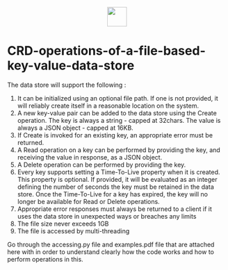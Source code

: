 <p align="center"><img src="https://user-images.githubusercontent.com/62991291/103436731-f3667f80-4c44-11eb-944e-d83af6ab2d12.png" width = "45"></p>
<h1>CRD-operations-of-a-file-based-key-value-data-store</h1>

The data store will support the following :
1. It can be initialized using an optional file path. If one is not provided, it will reliably 
create itself in a reasonable location on the system.
2. A new key-value pair can be added to the data store using the Create operation. The key 
is always a string - capped at 32chars. The value is always a JSON object - capped at 
16KB.
3. If Create is invoked for an existing key, an appropriate error must be returned.
4. A Read operation on a key can be performed by providing the key, and receiving the 
value in response, as a JSON object.
5. A Delete operation can be performed by providing the key.
6. Every key supports setting a Time-To-Live property when it is created. This property is
optional. If provided, it will be evaluated as an integer defining the number of seconds 
the key must be retained in the data store. Once the Time-To-Live for a key has expired, 
the key will no longer be available for Read or Delete operations.
7. Appropriate error responses must always be returned to a client if it uses the data store in 
unexpected ways or breaches any limits
8. The file size never exceeds 1GB
9. The file is accessed by multi-threading


Go through the accessing.py file and examples.pdf file that are attached here with in order to understand clearly how 
the code works and how to perform operations in this.
